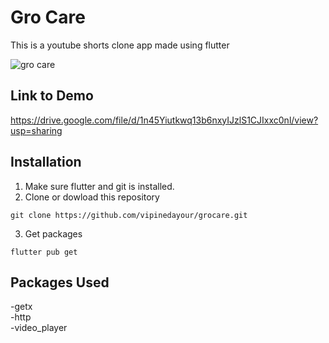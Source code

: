 # Gro Care
This is a youtube shorts clone app made using flutter

![gro care](https://github.com/vipinedayour/grocare/assets/86926597/b2fb8d42-36ed-4675-af15-a12f5fd2d1ab)

## Link to Demo
https://drive.google.com/file/d/1n45Yiutkwq13b6nxyIJzlS1CJIxxc0nl/view?usp=sharing

## Installation
1) Make sure flutter and git is installed.
2) Clone or dowload this repository
```
git clone https://github.com/vipinedayour/grocare.git
```
3) Get packages
```
flutter pub get
```
## Packages Used
-getx    
-http    
-video_player
